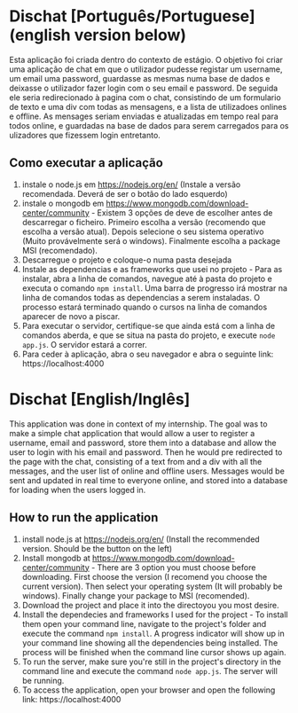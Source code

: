 # Dischat [Português/Portuguese] (english version below)

Esta aplicação foi criada dentro do contexto de estágio. O objetivo foi criar uma aplicação de chat em que o utilizador pudesse registar um username, um email uma password, guardasse as mesmas numa base de dados e deixasse o utilizador fazer login com o seu email e password. De seguida ele seria redirecionado à pagina com o chat, consistindo de um formulario de texto e uma div com todas as mensagens, e a lista de utilizadoes onlines e offline. As mensages seriam enviadas e atualizadas em tempo real para todos online, e guardadas na base de dados para serem carregados para os ulizadores que fizessem login entretanto. 

## Como executar a aplicação
1. instale o node.js em https://nodejs.org/en/ (Instale a versão recomendada. Deverá de ser o botão do lado esquerdo)
2. instale o mongodb em https://www.mongodb.com/download-center/community - Existem 3 opções de deve de escolher antes de descarregar o ficheiro. Primeiro escolha a versão (recomendo que escolha a versão atual). Depois selecione o seu sistema operativo (Muito provávelmente será o windows). Finalmente escolha a package MSI (recomendado).
3. Descarregue o projeto e coloque-o numa pasta desejada
4. Instale as dependencias e as frameworks que usei no projeto - Para as instalar, abra a linha de comandos, navegue até à pasta do projeto e executa o comando ```npm install```. Uma barra de progresso irá mostrar na linha de comandos todas as dependencias a serem instaladas. O processo estará terminado quando o cursos na linha de comandos aparecer de novo a piscar.
5. Para executar o servidor, certifique-se que ainda está com a linha de comandos aberda, e que se situa na pasta do projeto, e execute ```node app.js```. O servidor estará a correr.
6. Para ceder à  aplicação, abra o seu navegador e abra o seguinte link: https://localhost:4000



# Dischat [English/Inglês] 

This application was done in context of my internship. The goal was to make a simple chat application that would allow a user to register a username, email and password, store them into a database and allow the user to login with his email and password. Then he would pre redirected to the page with the chat, consisting of a text from and a div with all the messages, and the user list of online and offline users. Messages would be sent and updated in real time to everyone online, and stored into a database for loading when the users logged in.

## How to run the application
1. install node.js at https://nodejs.org/en/ (Install the recommended version. Should be the button on the left)
2. Install mongodb at https://www.mongodb.com/download-center/community - There are 3 option you must choose before downloading. First choose the version (I recomend you choose the current version). Then select your operating system (It will probably be windows). Finally change your package to MSI (recomended).
3. Download the project and place it into the directoyou you most desire.
4. Install the dependecies and frameworks I used for the project - To install them open your command line, navigate to the project's folder and execute the command ```npm install```. A progress indicator will show up in your command line showing all the dependencies being installed. The process will be finished when the command line cursor shows up again.
5. To run the server, make sure you're still in the project's directory in the command line and execute the command ```node app.js```. The server will be running.
6. To access the application, open your browser and open the following link: https://localhost:4000
